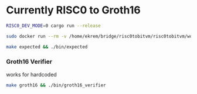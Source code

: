 # Currently RISC0 to Groth16

```bash
RISC0_DEV_MODE=0 cargo run --release
```

```bash
sudo docker run --rm -v /home/ekrem/bridge/risc0tobitvm/risc0tobitvm/work_dir:/mnt risc0-groth16-prover
```

```bash
make expected && ./bin/expected
```

### Groth16 Verifier

works for hardcoded

```sh
make groth16 && ./bin/groth16_verifier
```
